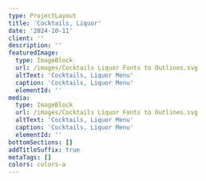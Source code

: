 ```yaml
---
type: ProjectLayout
title: 'Cocktails, Liquor'
date: '2024-10-11'
client: ''
description: ''
featuredImage:
  type: ImageBlock
  url: /images/Cocktails Liquor Fonts to Outlines.svg
  altText: 'Cocktails, Liquor Menu'
  caption: 'Cocktails, Liquor Menu'
  elementId: ''
media:
  type: ImageBlock
  url: /images/Cocktails Liquor Fonts to Outlines.svg
  altText: 'Cocktails, Liquor Menu'
  caption: 'Cocktails, Liquor Menu'
  elementId: ''
bottomSections: []
addTitleSuffix: true
metaTags: []
colors: colors-a
---
```

